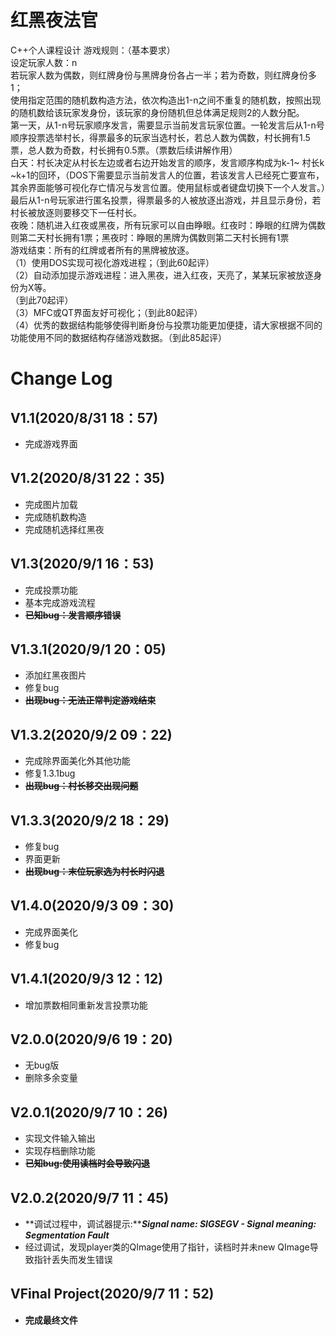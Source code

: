 # 红黑夜法官
C++个人课程设计
游戏规则：（基本要求）  
设定玩家人数：n  
若玩家人数为偶数，则红牌身份与黑牌身份各占一半；若为奇数，则红牌身份多1；  
使用指定范围的随机数构造方法，依次构造出1-n之间不重复的随机数，按照出现的随机数给该玩家发身份，该玩家的身份随机但总体满足规则2的人数分配。  
第一天，从1-n号玩家顺序发言，需要显示当前发言玩家位置。一轮发言后从1-n号顺序投票选举村长，得票最多的玩家当选村长，若总人数为偶数，村长拥有1.5票，总人数为奇数，村长拥有0.5票。（票数后续讲解作用）  
白天：村长决定从村长左边或者右边开始发言的顺序，发言顺序构成为k-1~ 村长k ~k+1的回环，（DOS下需要显示当前发言人的位置，若该发言人已经死亡要宣布，其余界面能够可视化存亡情况与发言位置。使用鼠标或者键盘切换下一个人发言。）最后从1-n号玩家进行匿名投票，得票最多的人被放逐出游戏，并且显示身份，若村长被放逐则要移交下一任村长。  
夜晚：随机进入红夜或黑夜，所有玩家可以自由睁眼。红夜时：睁眼的红牌为偶数则第二天村长拥有1票；黑夜时：睁眼的黑牌为偶数则第二天村长拥有1票  
游戏结束：所有的红牌或者所有的黑牌被放逐。  
（1）使用DOS实现可视化游戏进程；（到此60起评）  
（2）自动添加提示游戏进程：进入黑夜，进入红夜，天亮了，某某玩家被放逐身份为X等。  
（到此70起评）  
（3）MFC或QT界面友好可视化；（到此80起评）  
（4）优秀的数据结构能够使得判断身份与投票功能更加便捷，请大家根据不同的功能使用不同的数据结构存储游戏数据。（到此85起评）  
# Change Log
## V1.1(2020/8/31 18：57)
* 完成游戏界面
## V1.2(2020/8/31 22：35)
* 完成图片加载  
* 完成随机数构造
* 完成随机选择红黑夜  
## V1.3(2020/9/1 16：53)
* 完成投票功能 
* 基本完成游戏流程  
* ~~**已知bug：发言顺序错误**~~
## V1.3.1(2020/9/1 20：05)
* 添加红黑夜图片
* 修复bug  
* ~~**出现bug：无法正常判定游戏结束**~~
## V1.3.2(2020/9/2 09：22)
* 完成除界面美化外其他功能  
* 修复1.3.1bug
* ~~**出现bug：村长移交出现问题**~~
## V1.3.3(2020/9/2 18：29)
* 修复bug
* 界面更新  
* ~~**出现bug：末位玩家选为村长时闪退**~~
## V1.4.0(2020/9/3 09：30)
* 完成界面美化
* 修复bug
## V1.4.1(2020/9/3 12：12)
* 增加票数相同重新发言投票功能
## V2.0.0(2020/9/6 19：20)
* 无bug版
* 删除多余变量
## V2.0.1(2020/9/7 10：26)
* 实现文件输入输出
* 实现存档删除功能
* ~~**已知bug:使用读档时会导致闪退**~~
## V2.0.2(2020/9/7 11：45)
* **调试过程中，调试器提示:*****Signal name: SIGSEGV - Signal meaning: Segmentation Fault***  
* 经过调试，发现player类的QImage使用了指针，读档时并未new QImage导致指针丢失而发生错误
## VFinal Project(2020/9/7 11：52)
* **完成最终文件**
